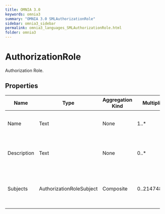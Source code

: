 ```yaml
---
title: OMNIA 3.0
keywords: omnia3
summary: "OMNIA 3.0 SMLAuthorizationRole"
sidebar: omnia3_sidebar
permalink: omnia3_languages_SMLAuthorizationRole.html
folder: omnia3
---
```


# AuthorizationRole
Authorization Role.
## Properties

| Name | Type | Aggregation Kind | Multiplicity | Description |
| --------- | --------- | --------- | --------- | --------- |
| Name | Text | None | 1..* | The name of the role (unique identifier). |
| Description | Text | None | 0..* | The textual explanation of the entities’ purpose. |
| Subjects | AuthorizationRoleSubject | Composite | 0..2147483647 | List of subjects (users) that have the role assigned. |


